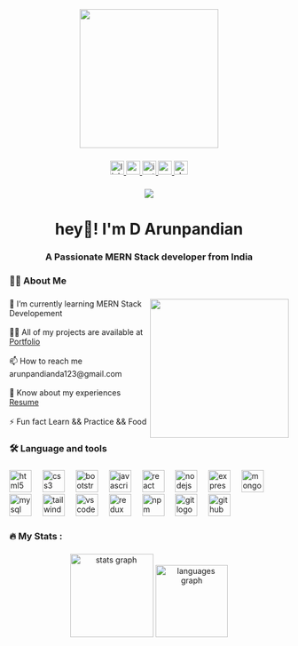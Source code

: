 <div align="center">
  <img height="250" src="https://drive.google.com/uc?export=view&id=11qOLI-GzCyKs7VB1N86ex9MDQx3ss3aK"  />
</div>

###

<div align="center">
  <a href="https://www.linkedin.com/in/d-arunpandian/" target="_blank">
    <img src="https://img.shields.io/static/v1?message=LinkedIn&logo=linkedin&label=&color=0077B5&logoColor=white&labelColor=&style=for-the-badge" height="25" alt="linkedin logo"  />
  </a>
  <a href="mailto:arunpandianda123@gmail.com" target="_blank">
    <img src="https://img.shields.io/static/v1?message=Gmail&logo=gmail&label=&color=D14836&logoColor=white&labelColor=&style=for-the-badge" height="25" alt="gmail logo"  />
  </a>
  <a href="https://www.instagram.com/arun_fsd_08/" target="_blank">
    <img src="https://img.shields.io/static/v1?message=Instagram&logo=instagram&label=&color=E4405F&logoColor=white&labelColor=&style=for-the-badge" height="25" alt="instagram logo"  />
  </a>
  <a href="https://medium.com/@arun_08_03" target="_blank">
    <img src="https://img.shields.io/static/v1?message=Medium&logo=medium&label=&color=12100E&logoColor=white&labelColor=&style=for-the-badge" height="25" alt="medium logo"  />
  </a>
  <a href="https://dev.to/arun_08" target="_blank">
    <img src="https://img.shields.io/static/v1?message=dev.to&logo=dev.to&label=&color=0A0A0A&logoColor=white&labelColor=&style=for-the-badge" height="25" alt="devto logo"  />
  </a>
</div>

###

<div align="center">
  <img src="https://visitor-badge.laobi.icu/badge?page_id=Arunpandian08.Arunpandian08&"  />
</div>

###

<h1 align="center">hey👋! I'm D Arunpandian</h1>

###

<h3 align="center">A Passionate MERN Stack developer from India</h3>

###

<h3 align="left">👩‍💻  About Me</h3>

###

<img align="right" height="250" src="https://media.tenor.com/UrnPTaqPEzkAAAAd/developer.gif"  />

###

<p align="left">🌱 I’m currently learning MERN Stack Developement<br><br>👨‍💻 All of my projects are available at <a href='https://arun-full-stack-developer-8397.netlify.app/'> Portfolio</a> <br><br>📫 How to reach me arunpandianda123@gmail.com<br><br>📄 Know about my experiences <a href='https://drive.google.com/file/d/1BBrR62lK5MV-BuJ54Ry71pRW6p9Wq5YE/view'>Resume</a> <br><br>⚡ Fun fact Learn && Practice && Food</p>

###

<h3 align="left">🛠 Language and tools</h3>

###

<div align="left">
  <img src="https://cdn.jsdelivr.net/gh/devicons/devicon/icons/html5/html5-original.svg" height="40" alt="html5 logo"  />
  <img width="12" />
  <img src="https://cdn.jsdelivr.net/gh/devicons/devicon/icons/css3/css3-original.svg" height="40" alt="css3 logo"  />
  <img width="12" />
  <img src="https://cdn.jsdelivr.net/gh/devicons/devicon/icons/bootstrap/bootstrap-original.svg" height="40" alt="bootstrap logo"  />
  <img width="12" />
  <img src="https://cdn.jsdelivr.net/gh/devicons/devicon/icons/javascript/javascript-original.svg" height="40" alt="javascript logo"  />
  <img width="12" />
  <img src="https://cdn.jsdelivr.net/gh/devicons/devicon/icons/react/react-original.svg" height="40" alt="react logo"  />
  <img width="12" />
  <img src="https://cdn.jsdelivr.net/gh/devicons/devicon/icons/nodejs/nodejs-original.svg" height="40" alt="nodejs logo"  />
  <img width="12" />
  <img src="https://img.icons8.com/nolan/512/express-js.png" height="40" alt="express logo"  />
  <img width="12" />
  <img src="https://cdn.jsdelivr.net/gh/devicons/devicon/icons/mongodb/mongodb-original.svg" height="40" alt="mongodb logo"  />
  <img width="12" />
  <img src="https://cdn.jsdelivr.net/gh/devicons/devicon/icons/mysql/mysql-original.svg" height="40" alt="mysql logo"  />
  <img width="12" />
  <img src="https://cdn3d.iconscout.com/3d/free/thumb/free-tailwind-3d-icon-download-in-png-blend-fbx-gltf-file-formats--html-logo-css-framework-customizable-coding-lang-pack-logos-icons-7577995.png" height="40" alt="tailwindcss logo"  />
  <img width="12" />
  <img src="https://cdn.jsdelivr.net/gh/devicons/devicon/icons/vscode/vscode-original.svg" height="40" alt="vscode logo"  />
  <img width="12" />
  <img src="https://cdn.jsdelivr.net/gh/devicons/devicon/icons/redux/redux-original.svg" height="40" alt="redux logo"  />
  <img width="12" />
  <img src="https://cdn.jsdelivr.net/gh/devicons/devicon/icons/npm/npm-original-wordmark.svg" height="40" alt="npm logo"  />
  <img width="12" />
  <img src="https://cdn3d.iconscout.com/3d/free/thumb/free-git-3d-icon-download-in-png-blend-fbx-gltf-file-formats--github-logo-version-control-system-vcs-coding-lang-pack-logos-icons-7578021.png?f=webp" height="40" alt="git logo"  />
  <img width="12" />
  <img src="https://e7.pngegg.com/pngimages/678/920/png-clipart-github-computer-icons-gitlab-github-cdr-white.png" height="40" alt="github logo"  />
</div>

###

<h3 align="left">🔥   My Stats :</h3>

###

<div align="center">
  <img src="https://github-readme-stats.vercel.app/api?username=Arunpandian08&hide_title=false&hide_rank=false&show_icons=true&include_all_commits=true&count_private=true&disable_animations=false&theme=radical&locale=en&hide_border=false&order=1" height="150" alt="stats graph"  />
  <img src="https://github-readme-stats.vercel.app/api/top-langs?username=Arunpandian08&locale=en&hide_title=false&layout=compact&card_width=320&langs_count=5&theme=nightowl&hide_border=false&order=2" height="130" alt="languages graph"  />
</div>

